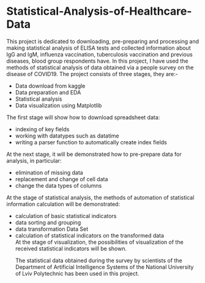 # Statistical-Analysis-of-Healthcare-Data
This project is dedicated to downloading, pre-preparing and processing and making statistical analysis of ELISA tests and collected information about IgG and IgM, influenza vaccination, tuberculosis vaccination and previous diseases, blood group respondents have.
In this project, I have used the methods of statistical analysis of data obtained via a people survey on the disease of COVID19. The project consists of three stages, they are:-
<ul>
  <li>Data download from kaggle</li>
  <li>Data preparation and EDA</li>
  <li>Statistical analysis</li>
  <li>Data visualization using Matplotlib</li>
  </ul>
The first stage will show how to download spreadsheet data:
<ul>
  <li>indexing of key fields</li>
  <li>working with datatypes such as datatime</li>
  <li>writing a parser function to automatically create index fields</li>
  </ul>
At the next stage, it will be demonstrated how to pre-prepare data for analysis, in particular:
<ul>
<li>elimination of missing data</li>
  <li>replacement and change of cell data</li>
  <li>change the data types of columns</li>
  </ul>
At the stage of statistical analysis, the methods of automation of statistical information calculation will be demonstrated:
<ul>
  <li>calculation of basic statistical indicators</li>
  <li>data sorting and grouping</li>
  <li>data transformation Data Set</li>
  <li>calculation of statistical indicators on the transformed data</li>
At the stage of visualization, the possibilities of visualization of the received statistical indicators will be shown.

The statistical data obtained during the survey by scientists of the Department of Artificial Intelligence Systems of the National University of Lviv Polytechnic has been used in this project. 
